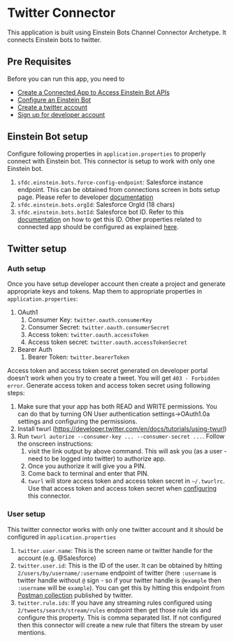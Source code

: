# Twitter Connector

This application is built using Einstein Bots Channel Connector Archetype. It connects Einstein bots to twitter. 

## Pre Requisites

Before you can run this app, you need to
* [Create a Connected App to Access Einstein Bot APIs](https://developer.salesforce.com/docs/service/einstein-bot-api/guide/prerequisites.html#step-1:-create-a-connected-app)
* [Configure an Einstein Bot](https://developer.salesforce.com/docs/service/einstein-bot-api/guide/prerequisites.html#step-2:-configure-an-einstein-bot)
* [Create a twitter account](https://twitter.com)
* [Sign up for developer account](https://developer.twitter.com/en/docs/twitter-api/getting-started/getting-access-to-the-twitter-api)

## Einstein Bot setup
Configure following properties in `application.properties` to properly connect with Einstein bot. This connector is setup to work with only one Einstein bot.
1. `sfdc.einstein.bots.force-config-endpoint`: Salesforce instance endpoint. This can be obtained from connections screen in bots setup page. Please refer to developer [documentation](https://developer.salesforce.com/docs/service/einstein-bot-api/guide/prerequisites.html)
2. `sfdc.einstein.bots.orgId`: Salesforce OrgId (18 chars)
3. `sfdc.einstein.bots.botId`: Salesforce bot ID. Refer to this [documentation](https://developer.salesforce.com/docs/service/einstein-bot-api/guide/get-started.html#begin-a-new-session) on how to get this ID.
Other properties related to connected app should be configured as explained [here](https://github.com/forcedotcom/einstein-bot-channel-connector/tree/master/channel-connector-starter#configure-your-application).

## Twitter setup
### Auth setup
Once you have setup developer account then create a project and generate appropriate keys and tokens. Map them to appropriate properties in `application.properties`: 
1. OAuth1 
   1. Consumer Key: `twitter.oauth.consumerKey`
   2. Consumer Secret: `twitter.oauth.consumerSecret`
   3. Access token: `twitter.oauth.accessToken`
   4. Access token secret: `twitter.oauth.accessTokenSecret`
2. Bearer Auth
   1. Bearer Token: `twitter.bearerToken`

Access token and access token secret generated on developer portal doesn’t work when you try to create a tweet. You will get `403 - Forbidden error`. 
Generate access token and access token secret using following steps:
1. Make sure that your app has both READ and WRITE permissions. You can do that by turning ON User authentication settings->OAuth1.0a settings and configuring the permissions. 
2. Install twurl (https://developer.twitter.com/en/docs/tutorials/using-twurl)
3. Run `twurl autorize --consumer-key ... --consumer-secret ...`. Follow the onscreen instructions:
    1. visit the link output by above command. This will ask you (as a user - need to be logged into twitter) to authorize app.
    2. Once you authorize it will give you a PIN.
    3. Come back to terminal and enter that PIN.
    4. `twurl` will store access token and access token secret in `~/.twurlrc`. Use that access token and access token secret when [configuring](#auth-setup) this connector.

### User setup
This twitter connector works with only one twitter account and it should be configured in `application.properties`
1. `twitter.user.name`: This is the screen name or twitter handle for the account (e.g. @Salesforce)
2. `twitter.user.id`: This is the ID of the user. It can be obtained by hitting `2/users/by/username/:username` endpoint of twitter (here `:username` is twitter handle without `@` sign - so if your twitter handle is `@example` then `:username` will be `example`). You can get this by hitting this endpoint from [Postman collection](https://www.postman.com/twitter/workspace/twitter-s-public-workspace/collection/9956214-784efcda-ed4c-4491-a4c0-a26470a67400?ctx=documentation) published by twitter.
3. `twitter.rule.ids`: If you have any streaming rules configured using `2/tweets/search/stream/rules` endpoint then get those rule ids and configure this property. This is comma separated list. If not configured then this connector will create a new rule that filters the stream by user mentions.
